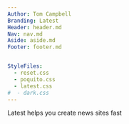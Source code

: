```yaml
---
Author: Tom Campbell
Branding: Latest
Header: header.md
Nav: nav.md
Aside: aside.md
Footer: footer.md


StyleFiles:
  - reset.css
  - poquito.css
  - latest.css
#  - dark.css
---
```

Latest helps you create news sites fast

